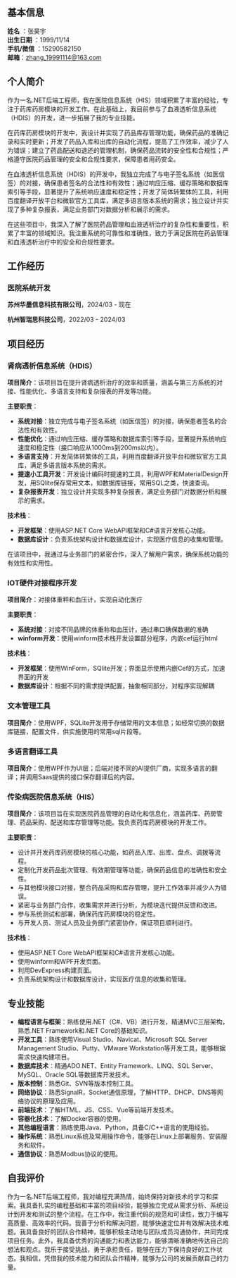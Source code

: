 ## 基本信息

**姓名** ：张昊宇 				                  
**出生日期** ：1999/11/14																					
**手机/微信** ：15290582150				
**邮箱**：zhang_19991114@163.com

## 个人简介

作为一名.NET后端工程师，我在医院信息系统（HIS）领域积累了丰富的经验，专注于药库药房模块的开发工作。在此基础上，我目前参与了血液透析信息系统（HDIS）的开发，进一步拓展了我的专业技能。

在药库药房模块的开发中，我设计并实现了药品库存管理功能，确保药品的准确记录和实时更新；开发了药品入库和出库的自动化流程，提高了工作效率，减少了人为错误；建立了药品配送和退还的管理机制，确保药品流转的安全性和合规性；严格遵守医院药品管理的安全和合规性要求，保障患者用药安全。

在血液透析信息系统（HDIS）的开发中，我独立完成了与电子签名系统（如医信签）的对接，确保患者签名的合法性和有效性；通过响应压缩、缓存策略和数据库索引等手段，显著提升了系统响应速度和稳定性；开发了简体转繁体的工具，利用百度翻译开放平台和微软官方工具库，满足多语言版本系统的需求；独立设计并实现了多种复杂报表，满足业务部门对数据分析和展示的需求。

在这些项目中，我深入了解了医院药品管理和血液透析治疗的复杂性和重要性，积累了丰富的领域知识。我注重系统的可靠性和准确性，致力于满足医院在药品管理和血液透析治疗中的安全和合规性要求。

## 工作经历

### 医院系统开发

**苏州华墨信息科技有限公司**，2024/03 - 现在

**杭州智瑞思科技公司**，2022/03 - 2024/03

## 项目经历

### 肾病透析信息系统（HDIS）

**项目简介**：该项目旨在提升肾病透析治疗的效率和质量，涵盖与第三方系统的对接、性能优化、多语言支持和复杂报表的开发等功能。

**主要职责**：

- **系统对接**：独立完成与电子签名系统（如医信签）的对接，确保患者签名的合法性和有效性。
- **性能优化**：通过响应压缩、缓存策略和数据库索引等手段，显著提升系统响应速度和稳定性（接口响应从1000ms到200ms以内）。
- **多语言支持**：开发简体转繁体的工具，利用百度翻译开放平台和微软官方工具库，满足多语言版本系统的需求。
- **提速小工具开发**：开发设计编码时提速的工具，利用WPF和MaterialDesign开发，用SQlite保存常用文本，如数据库链接，常用SQL之类，快速查询。
- **复杂报表开发**：独立设计并实现多种复杂报表，满足业务部门对数据分析和展示的需求。

**技术栈**：

- **开发框架**：使用ASP.NET Core WebAPI框架和C#语言开发核心功能。
- **数据库设计**：负责系统架构设计和数据库设计，实现医疗信息的收集和管理。

在该项目中，我通过与业务部门的紧密合作，深入了解用户需求，确保系统功能的有效性和实用性。

### IOT硬件对接程序开发

**项目简介**：对接体重秤和血压计，实现自动化医疗

**主要职责**：

- **系统对接**：对接不同品牌的体重称和血压计，通过串口确保数据的准确
- **winform开发**：使用winform技术栈开发设置部分程序，内嵌cef运行html

**技术栈**：

- **开发框架**：使用WinForm，SQlite开发；界面显示使用内嵌Cef的方式，加速界面的开发
- **数据库设计**：根据不同的需求提供配置，抽象相同部分，对程序实现解耦

### 文本管理工具

**项目简介**：使用WPF，SQLite开发用于存储常用的文本信息；如经常切换的数据库链接，配置文件，供实施使用的常用sql片段等。

### 多语言翻译工具

**项目简介**：使用WPF作为UI层；后端对接不同的AI提供厂商，实现多语言的翻译；并调用Saas提供的接口保存翻译后的内容。

### 传染病医院信息系统（HIS）

**项目简介**：该项目旨在实现医院药品管理的自动化和信息化，涵盖药库、药房管理、药品采购、配送和库存管理等功能。我负责药库药房模块的开发工作。

**主要职责**：

- 设计并开发药库药房模块的核心功能，如药品入库、出库、盘点、调拨等流程。
- 定制化开发药品批次管理、有效期管理等功能，确保药品信息的准确性和安全性。
- 与其他模块接口对接，整合药品采购和库存管理，提升工作效率并减少人为错误。
- 紧密与业务部门合作，收集需求并进行分析，为模块迭代提供反馈和改进。
- 参与系统测试和部署，确保药库药房模块的稳定性。
- 与开发人员、测试人员及业务部门紧密协作，保证项目顺利进行。

**技术栈**：

- 使用ASP.NET Core WebAPI框架和C#语言开发核心功能。
- 使用winform和WPF开发页面。
- 利用DevExpress构建页面。
- 负责系统架构设计和数据库设计，实现医疗信息的收集和管理。



## 专业技能

- **编程语言与框架**：熟练使用.NET（C#、VB）进行开发，精通MVC三层架构，熟悉.NET Framework和.NET Core的基础知识。
- **开发工具**：熟练使用Visual Studio、Navicat、Microsoft SQL Server Management Studio、Putty、VMware Workstation等开发工具，能够根据需求快速构建项目。
- **数据库技术**：精通ADO.NET、Entity Framework、LINQ、SQL Server、MySQL、Oracle SQL等数据库开发技术。
- **版本控制**：熟悉Git、SVN等版本控制工具。
- **网络协议**：熟悉SignalR，Socket通信原理，了解HTTP、DHCP、DNS等网络协议的原理及应用。
- **前端技术**：了解HTML、JS、CSS、Vue等前端开发技术。
- **容器化技术**：了解Docker容器的使用。
- **其他编程语言**：熟练使用Java、Python，具备C/C++语言的使用经验。
- **操作系统**：熟悉Linux系统及常用操作命令，能够在Linux上部署服务、安装服务和软件。
- **通信协议**：熟悉Modbus协议的使用。

## 自我评价

  作为一名.NET后端工程师，我对编程充满热情，始终保持对新技术的学习和探索。我具备扎实的编程基础和丰富的项目经验，能够独立完成从需求分析、系统设计到开发和测试的整个流程。在工作中，我注重代码的规范和可读性，致力于编写高质量、高效率的代码。我善于分析和解决问题，能够快速定位并有效解决技术难题。我具备良好的团队合作精神，能够积极主动地与团队成员沟通协作，共同完成项目任务。此外，我具备优秀的沟通能力和表达能力，能够清晰准确地传达自己的想法和观点。我乐于接受挑战，勇于承担责任，能够在压力下保持良好的工作状态。我相信，凭借我的技术能力和团队合作精神，能够为公司的发展贡献自己的力量。  
